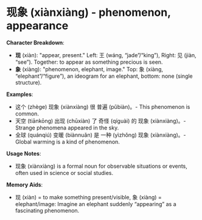 # **现象 (xiànxiàng) - phenomenon, appearance**

**Character Breakdown**:  
- **现** (xiàn): "appear, present." Left: 王 (wáng, “jade”/“king”), Right: 见 (jiàn, “see”). Together: to appear as something precious is seen.  
- **象** (xiàng): "phenomenon, elephant, image." Top: 象 (xiàng, “elephant”/“figure”), an ideogram for an elephant, bottom: none (single structure).

**Examples**:  
- 这个 (zhège) 现象 (xiànxiàng) 很 普遍 (pǔbiàn)。- This phenomenon is common.  
- 天空 (tiānkōng) 出现 (chūxiàn) 了 奇怪 (qíguài) 的 现象 (xiànxiàng)。- Strange phenomena appeared in the sky.  
- 全球 (quánqiú) 变暖 (biànnuǎn) 是 一种 (yìzhǒng) 现象 (xiànxiàng)。- Global warming is a kind of phenomenon.

**Usage Notes**:  
- 现象 (xiànxiàng) is a formal noun for observable situations or events, often used in science or social studies.

**Memory Aids**:  
- 现 (xiàn) = to make something present/visible, 象 (xiàng) = elephant/image: Imagine an elephant suddenly “appearing” as a fascinating phenomenon.